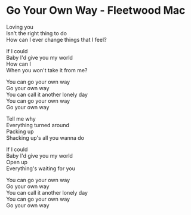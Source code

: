 # Go Your Own Way - Fleetwood Mac

Loving you\
Isn't the right thing to do\
How can I ever change things that I feel?

If I could\
Baby I'd give you my world\
How can I\
When you won't take it from me?

You can go your own way\
Go your own way\
You can call it another lonely day\
You can go your own way\
Go your own way

Tell me why\
Everything turned around\
Packing up\
Shacking up's all you wanna do

If I could\
Baby I'd give you my world\
Open up\
Everything's waiting for you

You can go your own way\
Go your own way\
You can call it another lonely day\
You can go your own way\
Go your own way